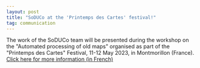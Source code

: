 ```yaml
---
layout: post
title: "SoDUCo at the 'Printemps des Cartes' festival!"
tag: communication
---
```

The work of the SoDUCo team will be presented during the workshop on the "Automated processing of old maps" organised as part of the "Printemps des Cartes" Festival, 11-12 May 2023, in Montmorillon (France).
[Click here for more information (in French)](https://www.printempsdescartes.fr/wp-content/uploads/sites/414/2023/04/FESTIVAL-PRINTEMPS-DES-CARTES-PROGRAMME-2023.pdf)
